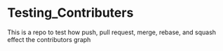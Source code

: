 # Testing_Contributers
This is a repo to test how push, pull request, merge, rebase, and squash effect the contributors graph
